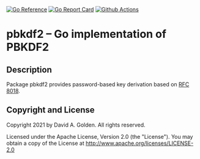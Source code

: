 [![Go Reference](https://pkg.go.dev/badge/github.com/xdg-go/pbkdf2.svg)](https://pkg.go.dev/github.com/xdg-go/pbkdf2)
[![Go Report Card](https://goreportcard.com/badge/github.com/xdg-go/pbkdf2)](https://goreportcard.com/report/github.com/xdg-go/pbkdf2)
[![Github Actions](https://github.com/xdg-go/pbkdf2/actions/workflows/test.yml/badge.svg)](https://github.com/xdg-go/pbkdf2/actions/workflows/test.yml)

# pbkdf2 – Go implementation of PBKDF2

## Description

Package pbkdf2 provides password-based key derivation based on
[RFC 8018](https://tools.ietf.org/html/rfc8018).

## Copyright and License

Copyright 2021 by David A. Golden. All rights reserved.

Licensed under the Apache License, Version 2.0 (the "License"). You may
obtain a copy of the License at http://www.apache.org/licenses/LICENSE-2.0
